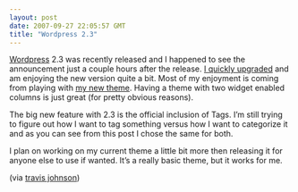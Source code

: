 ```yaml
---
layout: post
date: 2007-09-27 22:05:57 GMT
title: "Wordpress 2.3"
---
```

<p><a href="http://wordpress.org/" title="WordPress › Blog Tool and Weblog Platform">Wordpress</a> 2.3 was recently released and I happened to see the announcement just a couple hours after the release. <a href="http://www.eightfivethree.com/2007/02/19/installing-wordpress-and-keeping-it-up-to-date/" title="travis johnson">I quickly upgraded</a> and am enjoying the new version quite a bit. Most of my enjoyment is coming from playing with <a href="http://www.eightfivethree.com/2007/09/23/new-theme/" title="travis johnson">my new theme</a>. Having a theme with two widget enabled columns is just great (for pretty obvious reasons).</p><p>The big new feature with 2.3 is the official inclusion of Tags. I’m still trying to figure out how I want to tag something versus how I want to categorize it and as you can see from this post I chose the same for both.</p><p>I plan on working on my current theme a little bit more then releasing it for anyone else to use if wanted. It’s a really basic theme, but it works for me.</p><p>
 (via <a href="http://www.eightfivethree.com/2007/09/27/wordpress-23/">travis johnson</a>)</p>